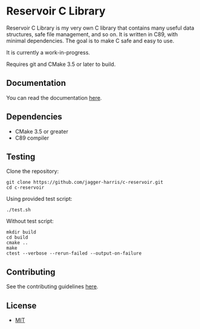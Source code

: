 # Reservoir C Library

Reservoir C Library is my very own C library that contains many useful data structures, safe file management, and so on. It is written in C89, with minimal dependencies. The goal is to make C safe and easy to use.

It is currently a work-in-progress. 

Requires git and CMake 3.5 or later to build.

## Documentation
You can read the documentation [here](https://jagger-harris.github.io/c-reservoir/).

## Dependencies
* CMake 3.5 or greater
* C89 compiler

## Testing
Clone the repository:
```shell
git clone https://github.com/jagger-harris/c-reservoir.git
cd c-reservoir
```

Using provided test script:
```shell
./test.sh
```

Without test script:
```shell
mkdir build
cd build
cmake ..
make
ctest --verbose --rerun-failed --output-on-failure
```

## Contributing
See the contributing guidelines [here](docs/CONTRIBUTING.md).

## License
- [MIT](https://choosealicense.com/licenses/mit/)
